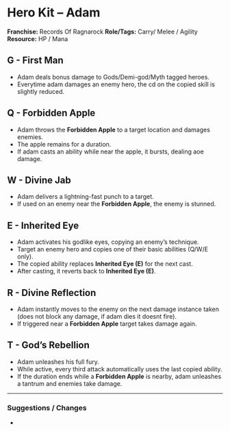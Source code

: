 # Hero Kit – Adam

**Franchise:** Records Of Ragnarock
**Role/Tags:** Carry/ Melee / Agility
**Resource:** HP / Mana

## G - First Man
- Adam deals bonus damage to Gods/Demi-god/Myth tagged heroes.
- Everytime adam damages an enemy hero, the cd on the copied skill is slightly reduced.

## Q - Forbidden Apple
- Adam throws the **Forbidden Apple** to a target location and damages enemies.
- The apple remains for a duration.
- If adam casts an ability while near the apple, it bursts, dealing aoe damage.

## W - Divine Jab
- Adam delivers a lightning-fast punch to a target.
- If used on an enemy near the **Forbidden Apple**, the enemy is stunned.

## E - Inherited Eye
- Adam activates his godlike eyes, copying an enemy’s technique.
- Target an enemy hero and copies one of their basic abilities (Q/W/E only).
- The copied ability replaces **Inherited Eye (E)** for the next cast.
- After casting, it reverts back to **Inherited Eye (E)**.

## R - Divine Reflection
- Adam instantly moves to the enemy on the next damage instance taken (does not block any damage, if adam dies it doesnt fire).
- If triggered near a **Forbidden Apple** target takes damage again.

## T - God’s Rebellion
- Adam unleashes his full fury.
- While active, every third attack automatically uses the last copied ability.
- If the duration ends while a **Forbidden Apple** is nearby, adam unleashes a tantrum and enemies take damage.

---

### Suggestions / Changes
- <your notes here>